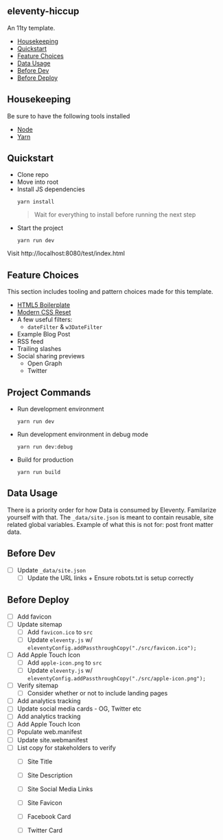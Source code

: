 ##  eleventy-hiccup


An 11ty template.

- [Housekeeping]
- [Quickstart]
- [Feature Choices]
- [Data Usage]
- [Before Dev]
- [Before Deploy]


## Housekeeping

Be sure to have the following tools installed

- [Node]
- [Yarn]

## Quickstart

- Clone repo
- Move into root
- Install JS dependencies
  ```command
  yarn install
  ```
  > Wait for everything to install before running the next step
- Start the project
  ```command
  yarn run dev
  ```

Visit http://localhost:8080/test/index.html

## Feature Choices

This section includes tooling and pattern choices made for this template.

- [HTML5 Boilerplate]
- [Modern CSS Reset]
- A few useful filters:
  - `dateFilter` & `w3DateFilter`
- Example Blog Post
- RSS feed
- Trailing slashes
- Social sharing previews
  - Open Graph
  - Twitter

## Project Commands

- Run development environment
  ```command
  yarn run dev
  ```
- Run development environment in debug mode
  ```command
  yarn run dev:debug
  ```
- Build for production
  ```command
  yarn run build
  ```

## Data Usage

There is a priority order for how Data is consumed by Eleventy.  Familarize yourself with that.  The `_data/site.json` is meant to contain reusable, site related global variables.  Example of what this is not for:  post front matter data.

## Before Dev

- [ ] Update `_data/site.json`
  - [ ] Update the URL links + Ensure robots.txt is setup correctly

## Before Deploy

- [ ] Add favicon
- [ ] Update sitemap
  - [ ] Add `favicon.ico` to `src`
  - [ ] Update `eleventy.js` w/ `eleventyConfig.addPassthroughCopy("./src/favicon.ico");`
- [ ] Add Apple Touch Icon
  - [ ] Add `apple-icon.png` to `src`
  - [ ] Update `eleventy.js` w/ `eleventyConfig.addPassthroughCopy("./src/apple-icon.png");`
- [ ] Verify sitemap
  - [ ] Consider whether or not to include landing pages
- [ ] Add analytics tracking
- [ ] Update social media cards - OG, Twitter etc
- [ ] Add analytics tracking
- [ ] Add Apple Touch Icon
- [ ] Populate web.manifest
- [ ] Update site.webmanifest
- [ ] List copy for stakeholders to verify
  - [ ] Site Title
  - [ ] Site Description
  - [ ] Site Social Media Links
  - [ ] Site Favicon
  - [ ] Facebook Card
  - [ ] Twitter Card



[Housekeeping]: #housekeeping
[Quickstart]: #quickstart
[Feature Choices]: #feature-choices
[Data Usage]: #data-usage
[Before Dev]: #before-dev
[Before Deploy]: #before-deploy



[Eleventy]: https://www.11ty.dev/
[Node]: https://nodejs.org/en/
[Yarn]: https://classic.yarnpkg.com/en/docs/install/
[HTML5 Boilerplate]: https://html5boilerplate.com/
[Modern CSS Reset]: https://github.com/andy-piccalilli/modern-css-reset
